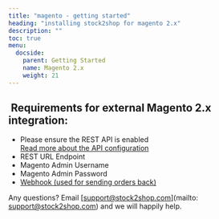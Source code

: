 ```yaml
---
title: "magento - getting started"
heading: "installing stock2shop for magento 2.x"
description: ""
toc: true
menu:
  docside:
    parent: Getting Started
    name: Magento 2.x
    weight: 21
---
```


##  Requirements for external Magento 2.x integration:

*   Please ensure the REST API is enabled  
    [Read more about the API configuration](https://devdocs.magento.com/guides/v2.0/rest/bk-rest.html "Magento 2.x REST API Module")
*   REST URL Endpoint
*   Magento Admin Username
*   Magento Admin Password
*   [Webhook (used for sending orders back)](https://github.com/stock2shop/magento2_module_webhook "Magento 2.x Webhook Module")
  
Any questions? Email [support@stock2shop.com](mailto: support@stock2shop.com) and we will happily help.